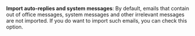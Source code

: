 <!-- markdownlint-disable-file MD041 -->
**Import auto-replies and system messages**: By default, emails that contain out of office messages, system messages and other irrelevant messages are not imported. If you do want to import such emails, you can check this option.
